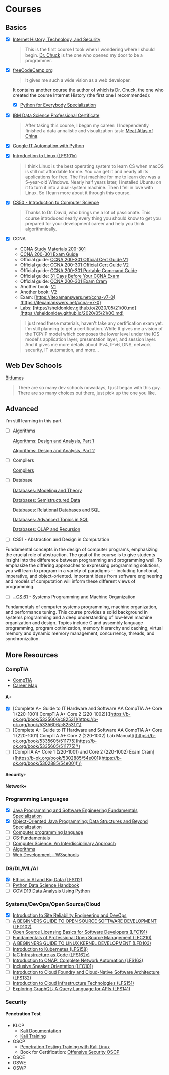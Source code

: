 # Courses

## Basics

* [x] [Internet History, Technology, and Security](https://www.coursera.org/learn/internet-history/home/welcome)

  > This is the first course I took when I wondering where I should begin. [Dr. Chuck](https://online.dr-chuck.com/) is the one who opened my door to be a programmer.

* [x] [freeCodeCamp.org](https://www.freecodecamp.org/)

  > It gives me such a wide vision as a web developer.

  It contains another course the author of which is Dr. Chuck, the one who created the course Internet History \(the first one I recommended\):

  * [x] [Python for Everybody Specialization](https://www.coursera.org/specializations/python)

* [x] [IBM Data Science Professional Certificate](https://www.coursera.org/professional-certificates/ibm-data-science)

  > After taking this course, I began my career: I Independently finished a data annalistic and visualization task: [Meat Atlas of China](https://meatatlas.github.io/).

* [x] [Google IT Automation with Python](https://www.coursera.org/professional-certificates/google-it-automation)
* [x] [Introduction to Linux \(LFS101x\)](https://courses.edx.org/courses/course-v1:LinuxFoundationX+LFS101x+1T2020/course/)

  > I think Linux is the best operating system to learn CS when macOS is still not affordable for me. You can get it and nearly all its applications for free. The first machine for me to learn dev was a 5-year-old Windows. Nearly half years later, I installed Ubuntu on it to turn it into a dual-system machine. Then I fell in love with Linux. So I learn more about it through this course.

* [x] [CS50 - Introduction to Computer Science](https://cs50.harvard.edu/)

  > Thanks to Dr. David, who brings me a lot of passionate. This course introduced nearly every thing you should know to get you prepared for your development career and help you think algorithmically.

* [x] CCNA

  * [CCNA Study Materials 200-301](https://learningnetwork.cisco.com/s/learning-plan-detail-standard?ltui__urlRecordId=a1c3i0000005hsQAAQ&ltui__urlRedirect=learning-plan-detail-standard)
  * [CCNA 200-301 Exam Guide](https://www.cisco.com/c/dam/en_us/training-events/le31/le46/cln/marketing/exam-topics/200-301-CCNA.pdf)
  * Official guide: [CCNA 200-301 Official Cert Guide V1](https://b-ok.cc/book/5279006/733c2a)
  * Official guide: [CCNA 200-301 Official Cert Guide V2](https://b-ok.cc/book/5261245/090ae9)
  * Official guide: [CCNA 200-301 Portable Command Guide](https://b-ok.cc/book/5308783/e473c5?dsource=recommend)
  * Official guide: [31 Days Before Your CCNA Exam](https://b-ok.org/book/738599/7b91b3)
  * Official guide: [CCNA 200-301 Exam Cram](https://b-ok.org/book/5546061/5c1481)
  * Another book: [V1](https://b-ok.org/book/5445804/ca05d7)
  * Another book: [V2](https://b-ok.org/book/5444948/06d6df)
  * Exam: [https://itexamanswers.net/ccna-v7-0](https://itexamanswers.net/ccna-v7-0)
  * Labs: [https://sheldonldev.github.io/2020/05/21/00.md](https://sheldonldev.github.io/2020/05/21/00.md)

  > I just read these materials, haven't take any certification exam yet. I'm still planning to get a certification. While It gives me a vision of the TCP/IP model which composes the lower level under the IOS model's application layer, presentation layer, and session layer. And it gives me more details about IPv4, IPv6, DNS, network security, IT automation, and more...

## Web Dev Schools

[Bitfumes](https://bitfumes.com/)

> There are so many dev schools nowadays, I just began with this guy. There are so many choices out there, just pick up the one you like.

## Advanced

I'm still learning in this part

* [ ] Algorithms

  [Algorithms: Design and Analysis, Part 1](https://www.edx.org/course/algorithms-design-and-analysis)

  [Algorithms: Design and Analysis, Part 2](https://www.edx.org/course/algorithms-design-and-analysis-part-2-2)

* [ ] Compilers

  [Compilers](https://www.edx.org/course/compilers)

* [ ] Database

  [Databases: Modeling and Theory](https://www.edx.org/course/modeling-and-theory)

  [Databases: Semistructured Data](https://www.edx.org/course/semistructured-data)

  [Databases: Relational Databases and SQL](https://www.edx.org/course/databases-5-sql)

  [Databases: Advanced Topics in SQL](https://www.edx.org/course/advanced-topics-in-sql)

  [Databases: OLAP and Recursion](https://www.edx.org/course/olap-and-recursion)

* [ ] CS51 - Abstraction and Design in Computation

Fundamental concepts in the design of computer programs, emphasizing the crucial role of abstraction. The goal of the course is to give students insight into the difference between programming and programming well. To emphasize the differing approaches to expressing programming solutions, you will learn to program in a variety of paradigms -- including functional, imperative, and object-oriented. Important ideas from software engineering and models of computation will inform these different views of programming.

* [ ] [- CS 61](https://cs61.seas.harvard.edu/) - Systems Programming and Machine Organization

Fundamentals of computer systems programming, machine organization, and performance tuning. This course provides a solid background in systems programming and a deep understanding of low-level machine organization and design. Topics include C and assembly language programming, program optimization, memory hierarchy and caching, virtual memory and dynamic memory management, concurrency, threads, and synchronization.

## More Resources

### CompTIA

* [CompTIA](https://www.comptia.org/)
* [Career Map](https://www.comptia.org/content/it-careers-path-roadmap?location=northamerica)

#### A+

* [x] \[Complete A+ Guide to IT Hardware and Software AA CompTIA A+ Core 1 \(220-1001\) CompTIA A+ Core 2 \(220-1002\)\]\([https://b-ok.org/book/5335606/c82531](https://b-ok.org/book/5335606/c82531)'\)
* [ ] \[Complete A+ Guide to IT Hardware and Software AA CompTIA A+ Core 1 \(220-1001\) CompTIA A+ Core 2 \(220-1002\) Lab Manual\]\([https://b-ok.org/book/5335605/511775](https://b-ok.org/book/5335605/511775)'\)
* [ ] \[CompTIA A+ Core 1 \(220-1001\) and Core 2 \(220-1002\) Exam Cram\]\([https://b-ok.org/book/5302885/54e001](https://b-ok.org/book/5302885/54e001)'\)

#### Security+

#### Network+

### Programming Languages

* [x] [Java Programming and Software Engineering Fundamentals Specialization](https://www.coursera.org/specializations/java-programming)
* [x] [Object-Oriented Java Programming: Data Structures and Beyond Specialization](https://www.coursera.org/specializations/java-object-oriented)
* [ ] [Computer programming language](https://www.britannica.com/technology/computer-programming-language)
* [ ] [CS-Fundamentals](https://cs-fundamentals.com/)
* [ ] [Computer Science: An Interdisciplinary Approach](https://introcs.cs.princeton.edu/java/home/)
* [ ] [Algorithms](https://algs4.cs.princeton.edu/)
* [ ] [Web Development - W3schools](https://www.w3schools.com/)

### DS/DL/ML/AI

* [x] [Ethics in AI and Big Data \(LFS112\)](https://training.linuxfoundation.org/training/ethics-in-ai-and-big-data-lfs112/)
* [ ] [Python Data Science Handbook](https://github.com/sheldonldev/PythonDataScienceHandbook)
* [ ] [COVID19 Data Analysis Using Python](https://www.coursera.org/projects/covid19-data-analysis-using-python)

### Systems/DevOps/Open Source/Cloud

* [x] [Introduction to Site Reliability Engineering and DevOps](https://courses.edx.org/courses/course-v1:LinuxFoundationX+LFS162x+3T2019/course/)
* [ ] [A BEGINNERS GUIDE TO OPEN SOURCE SOFTWARE DEVELOPMENT \(LFD102\)](https://trainingportal.linuxfoundation.org/learn/course/a-beginners-guide-to-open-source-software-development-lfc102/course-introduction/course-information)
* [ ] [Open Source Licensing Basics for Software Developers \(LFC191\)](https://training.linuxfoundation.org/training/open-source-licensing-basics-for-software-developers/)
* [ ] [Fundamentals of Professional Open Source Management \(LFC210\)](https://training.linuxfoundation.org/training/fundamentals-of-professional-open-source-management/)
* [ ] [A BEGINNERS GUIDE TO LINUX KERNEL DEVELOPMENT \(LFD103\)](https://trainingportal.linuxfoundation.org/learn/course/a-beginners-guide-to-linux-kernel-development-lfd103/course-introduction/course-information)
* [ ] [Introduction to Kubernetes \(LFS158\)](https://training.linuxfoundation.org/training/introduction-to-kubernetes/)
* [ ] [IaC Infrastructure as Code \(LFS162x\)](https://www.edx.org/course/infrastructure-as-code)
* [ ] [Introduction to ONAP: Complete Network Automation \(LFS163\)](https://training.linuxfoundation.org/training/introduction-to-onap-complete-network-automation/)
* [ ] [Inclusive Speaker Orientation \(LFC101\)](https://training.linuxfoundation.org/training/inclusive-speaker-orientation/)
* [ ] [Introduction to Cloud Foundry and Cloud-Native Software Architecture \(LFS132\)](https://training.linuxfoundation.org/training/introduction-to-cloud-foundry-and-cloud-native-software-architecture/)
* [ ] [Introduction to Cloud Infrastructure Technologies \(LFS151\)](https://training.linuxfoundation.org/training/introduction-to-cloud-infrastructure-technologies/)
* [ ] [Exploring GraphQL: A Query Language for APIs \(LFS141\)](https://training.linuxfoundation.org/training/exploring-graphql-a-query-language-for-apis-lfs141/)

### Security

#### Penetration Test

* KLCP
  * [Kali Documentation](https://home.pearsonvue.com/kali)
  * [Kali Training](https://kali.training/)
* OSCP
  * [Penetration Testing Training with Kali Linux](https://www.kali.org/penetration-testing-with-kali-linux/)
  * Book for Certification: [Offensive Security OSCP](https://b-ok.org/book/5421453/f498ce)
* OSCE
* OSWE
* OSWP

